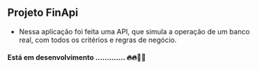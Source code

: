 ## Projeto FinApi

- Nessa aplicação foi feita uma API, que simula a operação de um banco real, com todos os critérios e regras de negócio.

#### Está em desenvolvimento ............. 🔥🔥🚀🚀
